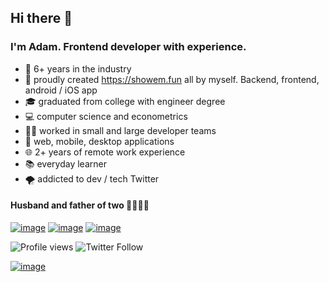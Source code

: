 ## Hi there 👋
###  I'm Adam. Frontend developer with experience. 

- 📅 6+ years in the industry
- 🎉 proudly created https://showem.fun all by myself. Backend, frontend, android / iOS app
- 🎓 graduated from college with engineer degree
- 💻 computer science and econometrics
- 🙋‍♂️ worked in small and large developer teams
- 📱 web, mobile, desktop applications
- 🌐 2+ years of remote work experience
- 📚 everyday learner
- 🌪 addicted to dev / tech Twitter

#### Husband and father of two 👨‍👩‍👧‍👦

[![image](https://img.shields.io/badge/website-000000?style=for-the-badge&logo=About.me&logoColor=white)](https://lorekadam.com)
[![image](https://img.shields.io/badge/LinkedIn-0077B5?style=for-the-badge&logo=linkedin&logoColor=white)](https://www.linkedin.com/in/adam-lorek)
[![image](https://img.shields.io/badge/Microsoft_Outlook-0078D4?style=for-the-badge&logo=microsoft-outlook&logoColor=white)](mailto:lorekadam@outlook.com)

![Profile views](https://gpvc.arturio.dev/lorekadam)
![Twitter Follow](https://img.shields.io/twitter/follow/ALorek?style=social)

[![image](https://cr-ss-service.azurewebsites.net/api/ScreenShot?widget=summary&username=lorekadam&width=300)](https://profile.codersrank.io/user/lorekadam)
